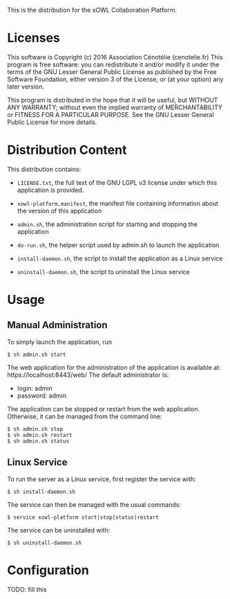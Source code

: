 This is the distribution for the xOWL Collaboration Platform.


# Licenses

This software is Copyright (c) 2016 Association Cénotélie (cenotelie.fr)
This program is free software: you can redistribute it and/or modify
it under the terms of the GNU Lesser General Public License as
published by the Free Software Foundation, either version 3
of the License, or (at your option) any later version.

This program is distributed in the hope that it will be useful,
but WITHOUT ANY WARRANTY; without even the implied warranty of
MERCHANTABILITY or FITNESS FOR A PARTICULAR PURPOSE.  See the
GNU Lesser General Public License for more details.


# Distribution Content

This distribution contains:

* `LICENSE.txt`, the full text of the GNU LGPL v3 license under which this application is provided.
* `xowl-platform.manifest`, the manifest file containing information about the version of this application

* `admin.sh`, the administration script for starting and stopping the application
* `do-run.sh`, the helper script used by admin.sh to launch the application
* `install-daemon.sh`, the script to install the application as a Linux service
* `uninstall-daemon.sh`, the script to uninstall the Linux service



# Usage

## Manual Administration

To simply launch the application, run

```
$ sh admin.sh start
```

The web application for the administration of the application is available at: https://localhost:8443/web/
The default administrator is:
* login: admin
* password: admin

The application can be stopped or restart from the web application.
Otherwise, it can be managed from the command line:
```
$ sh admin.sh stop
$ sh admin.sh restart
$ sh admin.sh status
```

## Linux Service

To run the server as a Linux service, first register the service with:

```
$ sh install-daemon.sh
```

The service can then be managed with the usual commands:

```
$ service xowl-platform start|stop|status|restart
```

The service can be uninstalled with:

```
$ sh uninstall-daemon.sh
```



# Configuration

TODO: fill this
